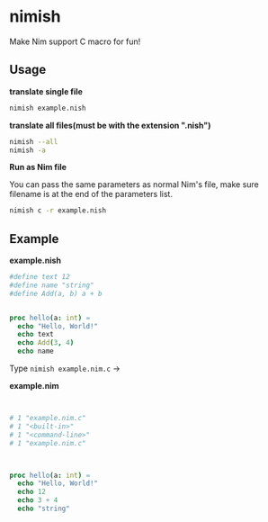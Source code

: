 # nimish
Make Nim support C macro for fun!

## Usage

**translate single file**

```bash
nimish example.nish
```

**translate all files(must be with the extension ".nish")**
```bash
nimish --all
nimish -a
```

**Run as Nim file**

You can pass the same parameters as normal Nim's file, make
sure filename is at the end of the parameters list.

```bash
nimish c -r example.nish
```

## Example

**example.nish**

```nim
#define text 12
#define name "string"
#define Add(a, b) a + b


proc hello(a: int) =
  echo "Hello, World!"
  echo text
  echo Add(3, 4)
  echo name
```

Type `nimish example.nim.c` ->

**example.nim**
```nim


# 1 "example.nim.c"
# 1 "<built-in>"
# 1 "<command-line>"
# 1 "example.nim.c"



proc hello(a: int) =
  echo "Hello, World!"
  echo 12
  echo 3 + 4
  echo "string"
```


